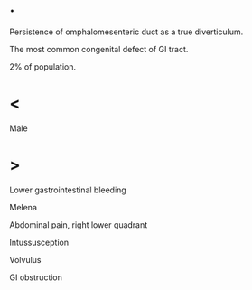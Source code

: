 # .

Persistence of omphalomesenteric duct as a true diverticulum.

The most common congenital defect of GI tract.

2% of population.

# <

Male

# >

Lower gastrointestinal bleeding

Melena

Abdominal pain, right lower quadrant

Intussusception

Volvulus

GI obstruction
